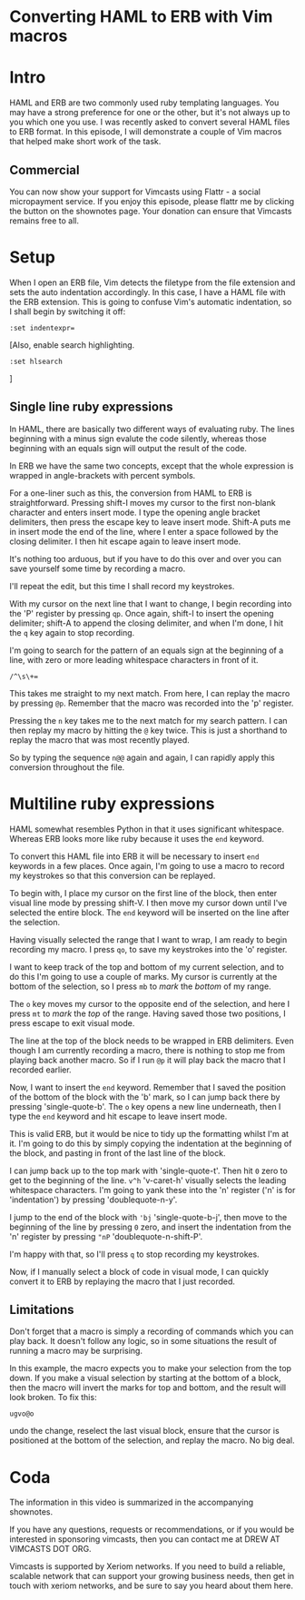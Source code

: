 Converting HAML to ERB with Vim macros
======================================

Intro
=====

HAML and ERB are two commonly used ruby templating languages. You may have a strong preference for one or the other, but it's not always up to you which one you use. I was recently asked to convert several HAML files to ERB format. In this episode, I will demonstrate a couple of Vim macros that helped make short work of the task.

Commercial
----------

You can now show your support for Vimcasts using Flattr - a social micropayment service. If you enjoy this episode, please flattr me by clicking the button on the shownotes page. Your donation can ensure that Vimcasts remains free to all.

Setup
=====

When I open an ERB file, Vim detects the filetype from the file extension and sets the auto indentation accordingly. In this case, I have a HAML file with the ERB extension. This is going to confuse Vim's automatic indentation, so I shall begin by switching it off:

    :set indentexpr=

[Also, enable search highlighting.

    :set hlsearch

]

Single line ruby expressions
----------------------------

In HAML, there are basically two different ways of evaluating ruby. The lines beginning with a minus sign evalute the code silently, whereas those beginning with an equals sign will output the result of the code.

In ERB we have the same two concepts, except that the whole expression is wrapped in angle-brackets with percent symbols. 

For a one-liner such as this, the conversion from HAML to ERB is straightforward. Pressing shift-I moves my cursor to the first non-blank character and enters insert mode. I type the opening angle bracket delimiters, then press the escape key to leave insert mode. Shift-A puts me in insert mode the end of the line, where I enter a space followed by the closing delimiter. I then hit escape again to leave insert mode.

It's nothing too arduous, but if you have to do this over and over you can save yourself some time by recording a macro.

I'll repeat the edit, but this time I shall record my keystrokes. 

With my cursor on the next line that I want to change, I begin recording into the 'P' register by pressing `qp`. Once again, shift-I to insert the opening delimiter; shift-A to append the closing delimiter, and when I'm done, I hit the `q` key again to stop recording.

I'm going to search for the pattern of an equals sign at the beginning of a line, with zero or more leading whitespace characters in front of it. 

    /^\s\+=

This takes me straight to my next match. From here, I can replay the macro by pressing `@p`. Remember that the macro was recorded into the 'p' register.

Pressing the `n` key takes me to the next match for my search pattern. I can then replay my macro by hitting the `@` key twice. This is just a shorthand to replay the macro that was most recently played.

So by typing the sequence `n@@` again and again, I can rapidly apply this conversion throughout the file.

Multiline ruby expressions
==========================

HAML somewhat resembles Python in that it uses significant whitespace. Whereas ERB looks more like ruby because it uses the `end` keyword. 

To convert this HAML file into ERB it will be necessary to insert `end` keywords in a few places. Once again, I'm going to use a macro to record my keystrokes so that this conversion can be replayed. 

To begin with, I place my cursor on the first line of the block, then enter visual line mode by pressing shift-V. I then move my cursor down until I've selected the entire block. The `end` keyword will be inserted on the line after the selection.

Having visually selected the range that I want to wrap, I am ready to begin recording my macro. I press `qo`, to save my keystrokes into the 'o' register.

I want to keep track of the top and bottom of my current selection, and to do this I'm going to use a couple of marks. My cursor is currently at the bottom of the selection, so I press `mb` to *mark* the *bottom* of my range.

The `o` key moves my cursor to the opposite end of the selection, and here I press `mt` to *mark* the *top* of the range. Having saved those two positions, I press escape to exit visual mode.

The line at the top of the block needs to be wrapped in ERB delimiters. Even though I am currently recording a macro, there is nothing to stop me from playing back another macro. So if I run `@p` it will play back the macro that I recorded earlier.

Now, I want to insert the `end` keyword. Remember that I saved the position of the bottom of the block with the 'b' mark, so I can jump back there by pressing 'single-quote-b'. The `o` key opens a new line underneath, then I type the `end` keyword and hit escape to leave insert mode.

This is valid ERB, but it would be nice to tidy up the formatting whilst I'm at it. I'm going to do this by simply copying the indentation at the beginning of the block, and pasting in front of the last line of the block. 

I can jump back up to the top mark with 'single-quote-t'. Then hit `0` zero to get to the beginning of the line. `v^h` 'v-caret-h' visually selects the leading whitespace characters. I'm going to yank these into the 'n' register ('n' is for 'indentation') by pressing 'doublequote-n-y'.

I jump to the end of the block with `'bj` 'single-quote-b-j', then move to the beginning of the line by pressing `0` zero, and insert the indentation from the 'n' register by pressing `"nP` 'doublequote-n-shift-P'. 

I'm happy with that, so I'll press `q` to stop recording my keystrokes.

Now, if I manually select a block of code in visual mode, I can quickly convert it to ERB by replaying the macro that I just recorded. 

Limitations
-----------

Don't forget that a macro is simply a recording of commands which you can play back. It doesn't follow any logic, so in some situations the result of running a macro may be surprising.

In this example, the macro expects you to make your selection from the top down. If you make a visual selection by starting at the bottom of a block, then the macro will invert the marks for top and bottom, and the result will look broken. To fix this:

    ugvo@o

undo the change, reselect the last visual block, ensure that the cursor is positioned at the bottom of the selection, and replay the macro. No big deal.

Coda
====

The information in this video is summarized in the accompanying shownotes. 

If you have any questions, requests or recommendations, or if you would be interested in sponsoring vimcasts, then you can contact me at DREW AT VIMCASTS DOT ORG.

Vimcasts is supported by Xeriom networks. If you need to build a reliable, scalable network that can support your growing business needs, then get in touch with xeriom networks, and be sure to say you heard about them here.
